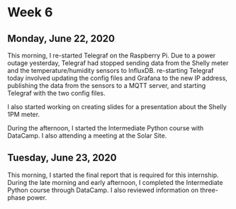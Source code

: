 # Week 6

## Monday, June 22, 2020
This morning, I re-started Telegraf on the Raspberry Pi. Due to a power outage yesterday, Telegraf had stopped sending data from the Shelly meter and the temperature/humidity sensors to InfluxDB. re-starting Telegraf today involved updating the config files and Grafana to the new IP address, publishing the data from the sensors to a MQTT server, and starting Telegraf with the two config files.

I also started working on creating slides for a presentation about the Shelly 1PM meter.

During the afternoon, I started the Intermediate Python course with DataCamp. I also attending a meeting at the Solar Site. 

## Tuesday, June 23, 2020
This morning, I started the final report that is required for this internship. During the late morning and early afternoon, I completed the Intermediate Python course through DataCamp. I also reviewed information on three-phase power.
